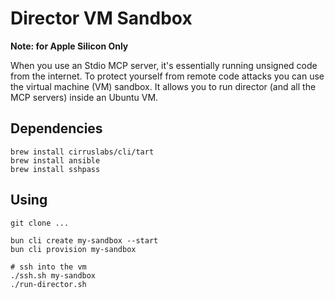 # Director VM Sandbox

**Note: for Apple Silicon Only**

When you use an Stdio MCP server, it's essentially running unsigned code from the internet. To protect yourself from remote code attacks you can use the virtual machine (VM) sandbox. It allows you to run director (and all the MCP servers) inside an Ubuntu VM. 

## Dependencies
```
brew install cirruslabs/cli/tart
brew install ansible
brew install sshpass
```

## Using
```
git clone ...

bun cli create my-sandbox --start
bun cli provision my-sandbox

# ssh into the vm
./ssh.sh my-sandbox 
./run-director.sh
```